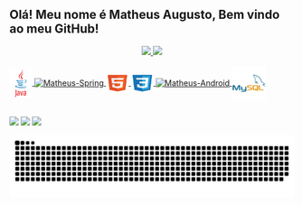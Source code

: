 ## Olá! Meu nome é Matheus Augusto, Bem vindo ao meu GitHub!
<div align="center">
  <a href="https://github.com/matheusaugusto61">
  <img height="160em" src="https://github-readme-stats.vercel.app/api?username=matheusaugusto61&show_icons=true&theme=vision-friendly-dark&include_all_commits=true&count_private=true"/>
  <img height="160em" src="https://github-readme-stats.vercel.app/api/top-langs/?username=matheusaugusto61&langs_count=7&theme=vision-friendly-dark"/>
</div>
<div style="display: inline_block"><br>
  <img align="center" alt="Matheus-Java" height="50" width="40" src="https://github.com/devicons/devicon/blob/master/icons/java/java-original-wordmark.svg">
  <img align="center" alt="Matheus-Spring" height="50" width="50" src="https://cdn.jsdelivr.net/gh/devicons/devicon/icons/spring/spring-original-wordmark.svg">
  <img align="center" alt="Matheus-HTML" height="30" width="40" src="https://raw.githubusercontent.com/devicons/devicon/master/icons/html5/html5-original.svg">
  <img align="center" alt="Matheus-CSS" height="30" width="40" src="https://raw.githubusercontent.com/devicons/devicon/master/icons/css3/css3-original.svg">
  <img align="center" alt="Matheus-Android" height="30" width="30" src="https://cdn.jsdelivr.net/gh/devicons/devicon/icons/android/android-original.svg">
  <img align="center" alt="Matheus-MySQL" height="60" width="60" src="https://github.com/devicons/devicon/blob/master/icons/mysql/mysql-original-wordmark.svg">
</div>
  
  ##
 
<div> 
  <a href="https://www.linkedin.com/in/matheus-augusto-2019/" target="_blank"><img src="https://img.shields.io/badge/LinkedIn-0077B5?style=for-the-badge&logo=linkedin&logoColor=white" target="_blank"></a>
  <a href="https://www.instagram.com/oitheus_/" target="_blank"><img src="https://img.shields.io/badge/-Instagram-%23E4405F?style=for-the-badge&logo=instagram&logoColor=white" target="_blank"></a>
 </a> 
  <a href = "mailto:contato.matheusaugusto18@gmail.com"><img src="https://img.shields.io/badge/Gmail-D14836?style=for-the-badge&logo=gmail&logoColor=white" target="_blank"></a>
 
  ![Snake animation](https://github.com/matheusaugusto61/matheusaugusto61/blob/output/github-contribution-grid-snake.svg)
 
</div>

